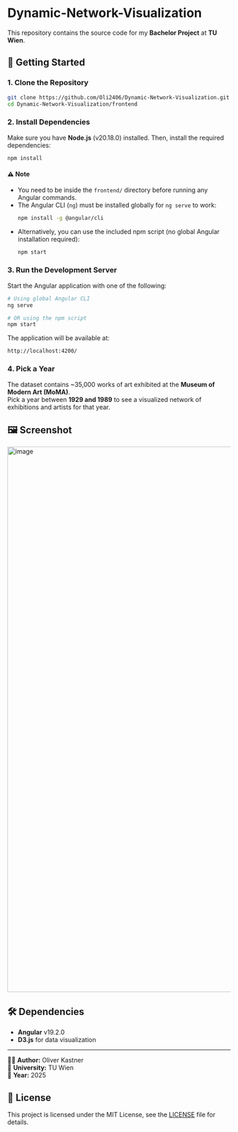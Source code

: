 # Dynamic-Network-Visualization

This repository contains the source code for my **Bachelor Project** at **TU Wien**.

## 🚀 Getting Started

### **1. Clone the Repository**
```sh
git clone https://github.com/Oli2406/Dynamic-Network-Visualization.git
cd Dynamic-Network-Visualization/frontend
```

### **2. Install Dependencies**
Make sure you have **Node.js** (v20.18.0) installed. Then, install the required dependencies:

```sh
npm install
```

#### ⚠️ Note
- You need to be inside the `frontend/` directory before running any Angular commands.  
- The Angular CLI (`ng`) must be installed globally for `ng serve` to work:
  ```sh
  npm install -g @angular/cli
  ```
- Alternatively, you can use the included npm script (no global Angular installation required):
  ```sh
  npm start
  ```

### **3. Run the Development Server**
Start the Angular application with one of the following:

```sh
# Using global Angular CLI
ng serve

# OR using the npm script
npm start
```

The application will be available at:
```
http://localhost:4200/
```

### **4. Pick a Year**
The dataset contains ~35,000 works of art exhibited at the **Museum of Modern Art (MoMA)**.  
Pick a year between **1929 and 1989** to see a visualized network of exhibitions and artists for that year.

## 🖼️ Screenshot
<img width="2558" height="1231" alt="image" src="https://github.com/user-attachments/assets/3517e8c4-1dd9-4726-8da6-bb30e23c0cea" />

## 🛠 Dependencies
- **Angular** v19.2.0  
- **D3.js** for data visualization  

---

👨‍💻 **Author:** Oliver Kastner  
📌 **University:** TU Wien  
📅 **Year:** 2025  

## 📄 License
This project is licensed under the MIT License, see the [LICENSE](LICENSE) file for details.
